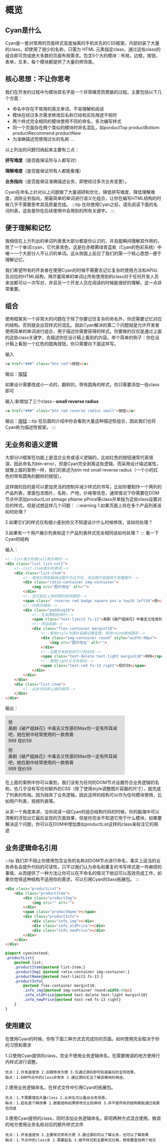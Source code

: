 # 概览
## Cyan是什么
Cyan是一套对常用的页面样式高度抽离的手机优先的CSS框架。内部封装了大量的class，却使用了很少的名称，只需为 HTML 元素指定class，通过这些class的组合即可完成绝大多数的页面布局需求。包含5个大的模块：布局，边框，按钮，表单，文本，每个模块都提供了大量的修饰类。
## 核心思想：不让你思考
我们在开发的过程中为模块其名字是一个非常痛苦而费脑的过程。主要包括以下几个方面：
* 命名中存在不常用的英文单词，不易理解和阅读
* 模块在经过多次需求修改后名称已经和实际用途不相符
* 两个样式完全相同的模块使用不同的命名，多次编写样式
* 同一个页面存在两个类似的模块时命名混乱，如porductTop productBottom productRecommend productNew
* 为准确描述而使用过长的名称
...

以上列出的问题归纳起来主要有三点：

**拼写难度**（是否能保证所与人都写对） 

**理解难度**（是否能保证所有人都能看懂） 

**业务指向**（是否能保证准确描述业务，即使经过多次业务变更）。 

Cyan在命名上针对以上问题做了大量调研和优化，降低拼写难度，降低理解难度，消除业务指向，用最简单的单词进行语义化组合，让你在编写HTML结构的时候几乎不需要思考其高质量完成。
:::tip
在你使用Cyan之前，请先阅读下面的名词列表，这些是你在后续使用中会用到的所有关键字。
:::
<Cyan-Word/>
<Cyan-Import/>
## 便于理解和记忆
我相信在上方列出的单词列表里大部分都是你认识的，并且能瞬间理解其作用的，除了一个单词:cyan，它代表青色，这是在赤橙黄绿青蓝紫（Cyan的色彩系统）中唯一一个大部分人不认识的单词。这从侧面上反应了我们的第一个核心思想--便于理解记忆。

我们希望所有的开发者在使用Cyan的时候不需要去记忆复杂的使用方法和API以及对应的HTML结构，用尽量简单的单词让所有使用到的class对于任何开发人员来说都可以一次写对，并且另一个开发人员在阅读的时候能很好的理解，这一点非常重要。

## 组合
使用框架另一个非常大的问题在于除了你要记住复杂的命名外，你还需要记忆对应的结构。否则就会出现样式的混乱。因此Cyan解决的第二个问题就是允许开发者使用简单的单词进行组合，用于描述你需要获得的样式。你要做的仅仅是通过上面的这些class关键字，去描述你在设计稿上看到的内容。举个简单的例子：你在设计稿上看到一个红色的圆角按钮，你只需要向下面这样写。

输入
```html
<a href="###" class="btn red">按钮</a>
```
输出：<a href="###" class="btn red">按钮</a>

如果设计需要改成小一点的，翻转的，带有圆角的样式，你只需要添加一些class即可

输入:新增加了三个class--**small reverse radius**
```html
<a href="###" class="btn red reverse radius small">按钮</a>
```
输出：<a href="###" class="btn red reverse radius small">按钮</a>
:::tip
在后面的介绍中你会看到大量这种描述性组合，因此我们也将Cyan称为描述性框架。
:::
## 无业务和语义逻辑
大部分UI框架在功能上是混合业务或语义逻辑的，比如红色的按钮通常代表错误，因此命名为btn-error，但是Cyan完全剥离这些逻辑，而采用设计描述属性，就像上面的案例一样，我们的表述为btn red small reverse radius（一个小的红色的带有圆角的翻转的按钮）。

这样做的目的是可以更加灵活的控制并减少样式的书写，比如你要制作一个两列的产品列表，里面包含图片，名称，产地，价格等信息，通常情况下你需要在DOM节点中添加productList pImage pName pPrice等class并单独为这些class设置对应的样式。但是试想这样几个问题：
:::warning
1.如果页面上存在多个产品列表该如何处理？

2.如果它们的样式仅有细小差别你又不知道设计什么时候修改，该如何处理？

3.如果有一个用户展示列表和这个产品列表样式完全相同该如何处理？
:::
看一下Cyan的结构

输入：
```html
<!--list表示列表col2表示两列-->
<div class="list list-col2">
    <!--list-item表示列表项-->
    <div class="list-item">
        <!--使用比例容器保证图片为正方形，组合图片容器用于放置图片-->
        <div class="ratio-container img-container">
            <img src="图片地址" alt="">
        </div>
        <!--定位到左上角的限时抢购图标-->
        <span class=" reverse red badge square pos-a top10 left10">抢</span>
        <!--内填充辅助-->
        <div class="padding10">
            <!--文本限制到两行-->
            <span class="text-limit2 fs-13">美剧《破产姐妹花》中毒舌又性感的Max你一定有所耳闻吧，她在剧中经常使用的一款唇膏</span>
            <!--浮动容器-->
            <div class="flex-container margint10">
                <!--使用style为图片容器设置宽度，使用round做成圆形-->
                <div class="img-container round" style="width:40px">
                    <img src="图片地址" alt="">
                </div>
                <!--设置文本颜色和尺寸和划线-->
                <span class="text-delete text-light marginl10">999</span>
                <!--使用right让文本居右-->
                <span class="text-red fs-13 right">现价59</span>
            </div>
        </div>
    </div>
    <div class="list-item">
        <!--此处代码和上面的相同-->
    </div>
</div>
```
输出：

<div style="max-width:375px;background-color:#ddd;padding:5px">
<div class="list list-col2">
    <div class="list-item" style="padding:5px;">
        <div class="ratio-container img-Container">
            <img src="http://zhang-yue.oss-cn-beijing.aliyuncs.com/bingshan/kouhong.jpg" alt="">
        </div>
        <div class="pos-a top10 left10">
            <span class=" reverse red badge square">抢</span>
        </div>
        <div class="padding10 bg-white">
            <span class="text-limit2 fs-13">美剧《破产姐妹花》中毒舌又性感的Max你一定有所耳闻吧，她在剧中经常使用的一款唇膏</span>
                <div class="flex-container margint10">
                    <div class="img-container round" style="width:40px"><img src="http://zhang-yue.oss-cn-beijing.aliyuncs.com/bingshan/timg.jpeg" alt=""></div>
                    <span class="text-delete text-light marginl10">999</span>
                    <span class="text-red fs-13 right">现价59</span>
                </div>
        </div>
    </div>
    <div class="list-item" style="padding:5px;" >
        <div class="ratio-container img-Container"><img src="http://zhang-yue.oss-cn-beijing.aliyuncs.com/bingshan/kouhong.jpg" alt=""></div>
        <div class="pos-a top10 left10">
                    <span class=" reverse red badge square">抢</span>
                </div>
        <div class="padding10 bg-white">
            <span class="text-limit2 fs-13">美剧《破产姐妹花》中毒舌又性感的Max你一定有所耳闻吧，她在剧中经常使用的一款唇膏</span>
                <div class="flex-container margint10">
                    <div class="img-container round" style="width:40px"><img src="http://zhang-yue.oss-cn-beijing.aliyuncs.com/bingshan/timg.jpeg" alt=""></div>
                    <span class="text-delete text-light marginl10">999</span>
                    <span class="text-red fs-13 right">现价59</span>
                </div>
        </div>
    </div>
</div>
</div>

在上面的案例中你可以看到，我们没有为任何的DOM节点设置符合业务逻辑的名称，也几乎没有写任何额外的CSS（除了使用style调整图片容器的尺寸），就完成了列表的布局。因为抛弃了业务逻辑，因此这样的结构可以作为任何模块使用，比如用户列表，视频列表等。

从另一个角度来讲，当你阅读一段Cyan的组合结构代码的时候，你的脑海中可以清晰的浮现出它最后呈现的页面效果，但是你完全不知道它用于什么模块，如果要解决这个问题，你可以在DOM中增加类似productList这样的class来标注它的用途
## 业务逻辑命名引用
:::tip
我们并不阻止你使用包含业务的名称对DOM节点进行命名，事实上适当的业务命名会提升代码的可读性，只不过我们认为命名和重复的书写样式是一件麻烦的事情，从而提供了一种方法让你可以在不命名的情况下依旧可以高效完成工作，如果你觉得这种结构不适用你的需求，可以引用Cyan的Sass拓展包。
:::
```html
<div class="productList">
    <div class="productItem">
        <div class="productImg">
            <img src="" alt="">
        </div>
        <span class="productName"></span>
        <div class="productInfo">
            <div class="info_img"></div>
            <div class="info_oldPrice"></div>      
            <div class="info_newPrice"></div>      
        </div>
    </div>
</div>
```
```scss
@import cyan/extend;
.productList{
    @extend list;
    .productItem{@extend list-item;}
    .productImg{ @extend ratio-container img-container;}
    .productName{@extend text-limit2 fs-13;}
    .productInfo{
        @extend flex-container margint10;
        .info_img{@extend img-container round;width:40px}
        .info_oldPrice{@extend text-delete text-light marginl10}
        .info_newPrice{@extend text-red fs-13 right}
    }
}
```
## 使用建议
在使用Cyan的时候，你有下面三种方式去完成你的页面。如何使用完全取决于你的习惯和需求

1.只使用Cyan提供的class，完全不使用业务逻辑命名，在需要微调的地方使用行内样式进行调整。

    优点：1.开发速度快 2.后期修改方便 3.仅通过源码即可知道最后的呈现效果。
    缺点：1.DOM节点中的class非常多 2.通过源码无法了解该模块的用途。
2.使用业务逻辑命名，在样式文件中引用Cyan的拓展包。

    优点：1.不需要增加大量class 2.从命名可以看出业务场景。
    缺点：1.起名是个麻烦事 2.嵌套结构如果修改也比较麻烦 3.并不是所有的结构都能通过拓展包完成

3.使用Cyan提供的class，同时添加业务逻辑命名，即将两种方式混合使用。微调的地方使用业务名称对应的额外样式文件

    优点：1.开发速度快 2.主要样式修改方便 3.通过源码可以了解业务，也可以了解效果
    缺点：1.节点中的class多 2.需要起名 3.细节样式和主要样式分离，修改要查找两个地方
    